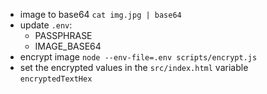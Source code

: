 * image to base64 `cat img.jpg | base64`
* update `.env`:
  * PASSPHRASE
  * IMAGE_BASE64
* encrypt image `node --env-file=.env scripts/encrypt.js`
* set the encrypted values in the `src/index.html` variable `encryptedTextHex` 
